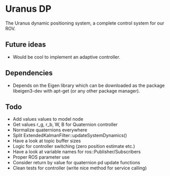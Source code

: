 # Uranus DP
The Uranus dynamic positioning system, a complete control system for our ROV.

## Future ideas
- Would be cool to implement an adaptive controller.

## Dependencies
- Depends on the Eigen library which can be downloaded as the package libeigen3-dev with apt-get (or any other package manager).

## Todo
- Add values values to model node
- Get values r_g, r_b, W, B for Quaternion controller
- Normalize quaternions everywhere
- Split ExtendedKalmanFilter::updateSystemDynamics()
- Have a look at topic buffer sizes
- Logic for controller switching (zero position estimate etc.)
- Have a look at variable names for ros::Publisher/Subscribers
- Proper ROS parameter use
- Consider return by value for quaternion pd update functions
- Clean tests for controller (write nice method for service calling)